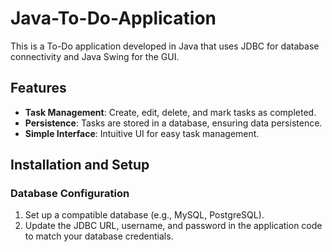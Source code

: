 # Java-To-Do-Application
This is a To-Do application developed in Java that uses JDBC for database connectivity and Java Swing for the GUI.

## Features

- **Task Management**: Create, edit, delete, and mark tasks as completed.
- **Persistence**: Tasks are stored in a database, ensuring data persistence.
- **Simple Interface**: Intuitive UI for easy task management.

## Installation and Setup

### Database Configuration

1. Set up a compatible database (e.g., MySQL, PostgreSQL).
2. Update the JDBC URL, username, and password in the application code to match your database credentials.

